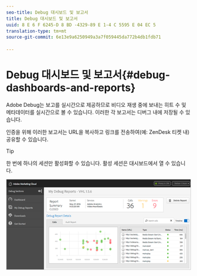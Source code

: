 ```yaml
---
seo-title: Debug 대시보드 및 보고서
title: Debug 대시보드 및 보고서
uuid: 8 E 6 F 6245-D 8 BD -4329-89 E 1-4 C 5595 E 04 EC 5
translation-type: tm+mt
source-git-commit: 6e13e9a6250949a3a7f059445da772b4db1fdb71

---
```



# Debug 대시보드 및 보고서{#debug-dashboards-and-reports}

Adobe Debug는 보고를 실시간으로 제공하므로 비디오 재생 중에 보내는 히트 수 및 메타데이터를 실시간으로 볼 수 있습니다. 이러한 각 보고서는 디버그 내에 저장될 수 있습니다.

인증을 위해 이러한 보고서는 URL을 복사하고 링크를 전송하여(예: ZenDesk 티켓 내) 공유할 수 있습니다.

>[!TIP]
>
>한 번에 하나의 세션만 활성화할 수 있습니다. 활성 세션은 대시보드에서 열 수 있습니다.

![](assets/debug-dashboard.png)


